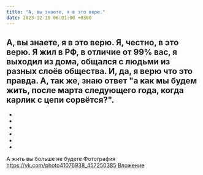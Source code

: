 ```yaml
---
title: "А, вы знаете, я в это верю."
date: 2023-12-10 06:01:00 +0300
---
```


А, вы знаете, я в это верю.
Я, честно, в это верю. Я жил в РФ, в отличие от 99% вас, я выходил из дома, общался с людьми из разных слоёв общества.
И, да, я верю что это правда. А, так же, знаю ответ "а как мы будем жить, после марта следующего года, когда карлик с цепи сорвётся?".
-
-
-
-
-
-
-
А жить вы больше не будете
Фотография
<a class="vk-attach" href="https://vk.com/photo41076938_457250385">https://vk.com/photo41076938_457250385</a>
<a class="vk-attach" href="https://vk.com/photo41076938_457250385">Вложение</a>

